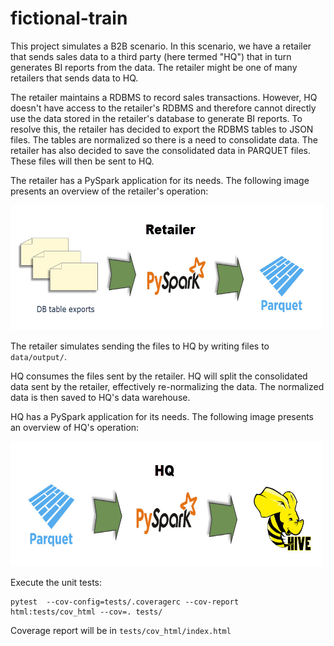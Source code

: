 # fictional-train

This project simulates a B2B scenario.  In this scenario, we have a retailer that sends
sales data to a third party (here termed "HQ") that in turn generates BI reports from the data.
The retailer might be one of many retailers that sends data to HQ.

The retailer maintains a RDBMS to record sales transactions.  However, HQ doesn't have
access to the retailer's RDBMS and therefore cannot directly use the data stored in the 
retailer's database to generate BI reports.  To resolve this, the retailer has decided to 
export the RDBMS tables to JSON files.  The tables are normalized so there is a need to 
consolidate data.  The retailer has also decided to save the consolidated data in PARQUET 
files.  These files will then be sent to HQ.

The retailer has a PySpark application for its needs.  The following image presents an
overview of the retailer's operation:

<img src="data/images/retailer.jpg" width="500" height="200"/>

The retailer simulates sending the files to HQ by writing files to `data/output/`.

HQ consumes the files sent by the retailer.  HQ will split the consolidated data 
sent by the retailer, effectively re-normalizing the data.  The normalized data is then
saved to HQ's data warehouse.

HQ has a PySpark application for its needs.  The following image presents an
overview of HQ's operation:

<img src="data/images/hq.jpg" width="500" height="200"/>

Execute the unit tests:

    pytest  --cov-config=tests/.coveragerc --cov-report html:tests/cov_html --cov=. tests/

Coverage report will be in `tests/cov_html/index.html`